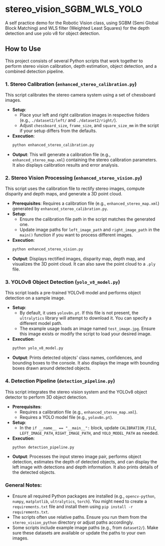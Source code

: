 # stereo_vision_SGBM_WLS_YOLO
A self practice demo for the Robotic Vision class, using SGBM (Semi Global Block Matching) and WLS filter (Weighted Least Squares) for the depth detection and use yolo v8 for object detection.

## How to Use

This project consists of several Python scripts that work together to perform stereo vision calibration, depth estimation, object detection, and a combined detection pipeline.

### 1. Stereo Calibration (`enhanced_stereo_calibration.py`)

This script calibrates the stereo camera system using a set of chessboard images.

- **Setup**:
    - Place your left and right calibration images in respective folders (e.g., `./dataset2/left/` and `./dataset2/right/`).
    - Adjust `chessboard_size`, `frame_size`, and `square_size_mm` in the script if your setup differs from the defaults.
- **Execution**:
    ```bash
    python enhanced_stereo_calibration.py
    ```
- **Output**: This will generate a calibration file (e.g., `enhanced_stereo_map.xml`) containing the stereo calibration parameters. It also displays calibration results and error analysis.

### 2. Stereo Vision Processing (`enhanced_stereo_vision.py`)

This script uses the calibration file to rectify stereo images, compute disparity and depth maps, and generate a 3D point cloud.

- **Prerequisites**: Requires a calibration file (e.g., `enhanced_stereo_map.xml`) generated by `enhanced_stereo_calibration.py`.
- **Setup**:
    - Ensure the calibration file path in the script matches the generated one.
    - Update image paths for `left_image_path` and `right_image_path` in the `main()` function if you want to process different images.
- **Execution**:
    ```bash
    python enhanced_stereo_vision.py
    ```
- **Output**: Displays rectified images, disparity map, depth map, and visualizes the 3D point cloud. It can also save the point cloud to a `.ply` file.

### 3. YOLOv8 Object Detection (`yolo_v8_model.py`)

This script loads a pre-trained YOLOv8 model and performs object detection on a sample image.

- **Setup**:
    - By default, it uses `yolov8n.pt`. If this file is not present, the `ultralytics` library will attempt to download it. You can specify a different model path.
    - The example usage loads an image named `test_image.jpg`. Ensure this image exists or modify the script to load your desired image.
- **Execution**:
    ```bash
    python yolo_v8_model.py
    ```
- **Output**: Prints detected objects' class names, confidences, and bounding boxes to the console. It also displays the image with bounding boxes drawn around detected objects.

### 4. Detection Pipeline (`detection_pipeline.py`)

This script integrates the stereo vision system and the YOLOv8 object detector to perform 3D object detection.

- **Prerequisites**:
    - Requires a calibration file (e.g., `enhanced_stereo_map.xml`).
    - Requires a YOLO model file (e.g., `yolov8n.pt`).
- **Setup**:
    - In the `if __name__ == "__main__":` block, update `CALIBRATION_FILE`, `LEFT_IMAGE_PATH`, `RIGHT_IMAGE_PATH`, and `YOLO_MODEL_PATH` as needed.
- **Execution**:
    ```bash
    python detection_pipeline.py
    ```
- **Output**: Processes the input stereo image pair, performs object detection, estimates the depth of detected objects, and can display the left image with detections and depth information. It also prints details of the detected objects.

### General Notes:
- Ensure all required Python packages are installed (e.g., `opencv-python`, `numpy`, `matplotlib`, `ultralytics`, `torch`). You might need to create a `requirements.txt` file and install them using `pip install -r requirements.txt`.
- The scripts often use relative paths. Ensure you run them from the `stereo_vision_python` directory or adjust paths accordingly.
- Some scripts include example image paths (e.g., from `dataset2/`). Make sure these datasets are available or update the paths to your own images.

